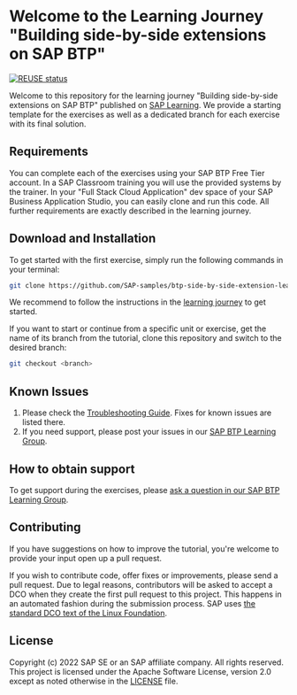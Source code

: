 # Welcome to the Learning Journey "Building side-by-side extensions on SAP BTP"
[![REUSE status](https://api.reuse.software/badge/github.com/SAP-samples/extension-suite-learning-journey)](https://api.reuse.software/info/github.com/SAP-samples/extension-suite-learning-journey)

Welcome to this repository for the learning journey "Building side-by-side extensions on SAP BTP" published on [SAP Learning](https://learning.sap.com/learning-journey/build-side-by-side-extensions-on-sap-btp). We provide a starting template for the exercises as well as a dedicated branch for each exercise with its final solution. 

## Requirements  
You can complete each of the exercises using your SAP BTP Free Tier account. In a SAP Classroom training you will use the provided systems by the trainer. In your "Full Stack Cloud Application" dev space of your SAP Business Application Studio, you can easily clone and run this code. All further requirements are exactly described in the learning journey.

## Download and Installation  

To get started with the first exercise, simply run the following commands in your terminal:  

```sh
git clone https://github.com/SAP-samples/btp-side-by-side-extension-learning-journey
```

We recommend to follow the instructions in the [learning journey](https://learning.sap.com/learning-journey/building-side-by-side-extensions-on-sap-btp) to get started.


If you want to start or continue from a specific unit or exercise, get the name of its branch from the tutorial, clone this repository and switch to the desired branch:

```sh
git checkout <branch>
```

## Known Issues

1. Please check the [Troubleshooting Guide](./TROUBLESHOOTING.md). Fixes for known issues are listed there.
2. If you need support, please post your issues in our [SAP BTP Learning Group](https://groups.community.sap.com/t5/sap-btp-learning/gh-p/SAP-BTP-Learning).

## How to obtain support

To get support during the exercises, please [ask a question in our SAP BTP Learning Group](https://groups.community.sap.com/t5/sap-btp-learning/gh-p/SAP-BTP-Learning).

## Contributing
If you have suggestions on how to improve the tutorial, you're welcome to provide your input open up a pull request.

If you wish to contribute code, offer fixes or improvements, please send a pull request. Due to legal reasons, contributors will be asked to accept a DCO when they create the first pull request to this project. This happens in an automated fashion during the submission process. SAP uses [the standard DCO text of the Linux Foundation](https://developercertificate.org/).

## License
Copyright (c) 2022 SAP SE or an SAP affiliate company. All rights reserved. This project is licensed under the Apache Software License, version 2.0 except as noted otherwise in the [LICENSE](LICENSES/Apache-2.0.txt) file.
